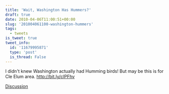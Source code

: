 ```yaml
---
title: 'Wait, Washington Has Hummers?'
draft: true
date: 2010-04-06T11:00:51+00:00
slug: '201004061100-washington-hummers'
tags:
  - tweets
is_tweet: true
tweet_info:
  id: '11679995871'
  type: 'post'
  is_thread: False
---
```




I didn't knew Washington actually had Humming birds! But may be this is for Cle Elum area. http://bit.ly/clPFhv

[Discussion](https://x.com/sytelus/status/11679995871)

